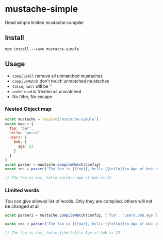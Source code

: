 # mustache-simple

Dead simple limited mustache compiler

## Install
```
npm install --save mustache-simple
```

## Usage
* `compileAll` remove all unmatched mustaches
* `compileMatch` don't touch unmatched mustaches
* `false`, `null` will be ''
* `undefined` is treated as unmatched
* No filter, No escape

### Nested Object map

```js
const mustache = require('mustache-simple')
const map = {
  foo: 'bar',
  hello: 'world'
  users: {
    bob: {
      age: 23
    }
  }
}
const parser = mustache.compileMatch(config)
const res = parser('The foo is {{foo}}, hello {{hello}}\n Age of bob is {{users.bob.age}}')

// The foo is bar, hello world\n Age of bob is 23
```

### Limited words
You can give allowed list of words. Only they are compiled. others will not be changed at all

```js
const parser2 = mustache.compileMatch(config, ['foo', 'users.bob.age'])

const res = parser('The foo is {{foo}}, hello {{hello}}\n Age of bob is {{users.bob.age}}')

// The foo is bar, hello {{hello}}\n Age of bob is 23
```
